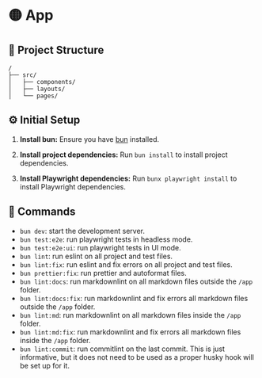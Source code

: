 # 🟡 App

## 🚀 Project Structure

```text
/
├── src/
│   ├── components/
│   ├── layouts/
│   └── pages/
```

## ⚙️ Initial Setup

1. **Install bun:**
   Ensure you have [bun](https://bun.sh/) installed.

2. **Install project dependencies:**
   Run `bun install` to install project dependencies.

3. **Install Playwright dependencies:**
   Run `bunx playwright install` to install Playwright dependencies.

## 🧞 Commands

- `bun dev`: start the development server.
- `bun test:e2e`: run playwright tests in headless mode.
- `bun test:e2e:ui`: run playwright tests in UI mode.
- `bun lint`: run eslint on all project and test files.
- `bun lint:fix`: run eslint and fix errors on all project and test files.
- `bun prettier:fix`: run prettier and autoformat files.
- `bun lint:docs`: run markdownlint on all markdown files outside the `/app` folder.
- `bun lint:docs:fix`: run markdownlint and fix errors all markdown files
outside the `/app` folder.
- `bun lint:md`: run markdownlint on all markdown files inside the `/app` folder.
- `bun lint:md:fix`: run markdownlint and fix errors all markdown files inside
the `/app` folder.
- `bun lint:commit`: run commitlint on the last commit. This is just
informative, but it does not need to be used as a proper husky hook will be set
up for it.
